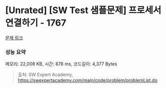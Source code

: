 # [Unrated] [SW Test 샘플문제] 프로세서 연결하기 - 1767 

[문제 링크](https://swexpertacademy.com/main/code/problem/problemDetail.do?contestProbId=AV4suNtaXFEDFAUf) 

### 성능 요약

메모리: 22,008 KB, 시간: 878 ms, 코드길이: 4,377 Bytes



> 출처: SW Expert Academy, https://swexpertacademy.com/main/code/problem/problemList.do